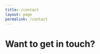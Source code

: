 ```yaml
---
title: /contact
layout: page
permalink: /contact
---
```


# Want to get in touch?
<br/>
<div align="center">
  <a href="https://http://linkedin.com/company/everyday-df3ndr" style="text-decoration: none; margin-right: 20px;">
    <i class="fa-brands fa-linkedin fa-2xl" style="color: #da2c35;"></i>
  </a>
  <a href="https://bsky.app/profile/df3ndr.io" style="text-decoration: none; margin-right: 20px;">
    <i class="fa-brands fa-bluesky fa-2xl" style="color: #da2c35;"></i>
  </a>
  <a href="https://www.youtube.com/@CloudArchitects" style="text-decoration: none; margin-right: 20px;">
    <i class="fa-brands fa-youtube fa-2xl" style="color: #da2c35;"></i>
  </a>
  <a href="https://infosec.exchange/@df3ndr" style="text-decoration: none; margin-right: 20px;">
    <i class="fa-brands fa-mastodon fa-2xl" style="color: #da2c35;"></i>
  </a>
  <a href="https://github.com/everday-df3ndr" style="text-decoration: none;">
    <i class="fa-brands fa-github fa-2xl" style="color: #da2c35;"></i>
  </a>
</div>
<br/>
